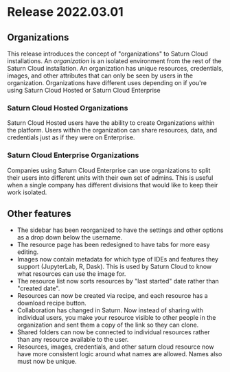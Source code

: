 # Release 2022.03.01

## Organizations

This release introduces the concept of "organizations" to Saturn Cloud installations. An _organization_ is an isolated environment from the rest of the Saturn Cloud installation. An organization has unique resources, credentials, images, and other attributes that can only be seen by users in the organization. Organizations have different uses depending on if you're using Saturn Cloud Hosted or Saturn Cloud Enterprise

### Saturn Cloud Hosted Organizations

Saturn Cloud Hosted users have the ability to create Organizations within the platform. Users within the organization can share resources, data, and credentials just as if they were on Enterprise.

### Saturn Cloud Enterprise Organizations

Companies using Saturn Cloud Enterprise can use organizations to split their users into different units with their own set of admins. This is useful when a single company has different divisions that would like to keep their work isolated.

## Other features

* The sidebar has been reorganized to have the settings and other options as a drop down below the username.
* The resource page has been redesigned to have tabs for more easy editing.
* Images now contain metadata for which type of IDEs and features they support (JupyterLab, R, Dask). This is used by Saturn Cloud to know what resources can use the image for.
* The resource list now sorts resources by "last started" date rather than "created date".
* Resources can now be created via recipe, and each resource has a download recipe button.
* Collaboration has changed in Saturn. Now instead of sharing with individual users, you make your resource visible to other people in the organization and sent them a copy of the link so they can clone.
* Shared folders can now be connected to individual resources rather than any resource available to the user.
* Resources, images, credentials, and other saturn cloud resource now have more consistent logic around what names are allowed. Names also must now be unique.
